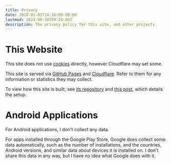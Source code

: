 ```yaml
---
title: Privacy
date: 2018-01-01T14:16:00-08:00
lastmod: 2024-06-30T09:24:00Z
description: The privacy policy for this site, and other projects.
---
```


# This Website

This site does not use [cookies][] directly, however Cloudflare may set some.

This site is served via [GitHub Pages][] and [Cloudflare][]. Refer to them for
any information or statistics they may collect.

To view how this site is built, see [its repository][repo] and [this
post][post], which details the setup.

# Android Applications

For Android applications, I don't collect any data.

For apps installed through the Google Play Store, Google does collect some data
automatically, such as the number of installations, and the countries, Android
versions, and similar data about devices it is installed on. I don't share this
data in any way, but I have no idea what Google does with it.

[cookies]: https://en.wikipedia.org/wiki/HTTP_cookie
[github pages]: https://pages.github.com/
[cloudflare]: https://www.cloudflare.com/
[repo]: https://github.com/fardog/fardog.io
[post]:
  /blog/2017/08/26/automatically-publishing-websites-with-hugo-travis-and-github/
